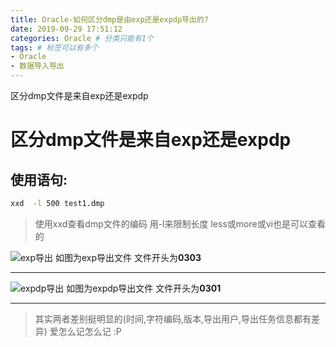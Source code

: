 ```yaml
---
title: Oracle-如何区分dmp是由exp还是expdp导出的?
date: 2019-09-29 17:51:12
categories: Oracle # 分类只能有1个
tags: # 标签可以有多个
- Oracle
- 数据导入导出
---
```

区分dmp文件是来自exp还是expdp
<!-- more -->

# 区分dmp文件是来自exp还是expdp

## 使用语句:
```bash
xxd  -l 500 test1.dmp
```
>使用xxd查看dmp文件的编码
>用-l来限制长度
>less或more或vi也是可以查看的

![exp导出](/images/exp.png "exp")
如图为exp导出文件
文件开头为**0303**

---
![expdp导出](/images/expdp.png "expdp")
如图为expdp导出文件
文件开头为**0301**

---
>其实两者差别挺明显的(时间,字符编码,版本,导出用户,导出任务信息都有差异)
>爱怎么记怎么记 :P